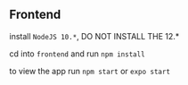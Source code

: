 ## Frontend

install `NodeJS 10.*`, DO NOT INSTALL THE 12.* 

cd into `frontend` and run `npm install`

to view the app run `npm start` or `expo start`

